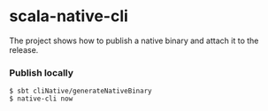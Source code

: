 # scala-native-cli 

The project shows how to publish a native binary and attach it to the release.

### Publish locally

```shell
$ sbt cliNative/generateNativeBinary
$ native-cli now
```


